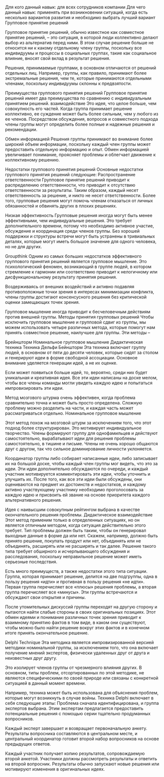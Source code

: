 


Для кого данный навык: для всех сотрудников компании Для чего данный навык: применять при возникновении ситуаций, когда есть несколько вариантов развития и необходимо выбрать лучший вариант Групповое принятие решений

Групповое принятие решений, обычно известное как совместное принятие решений, – это ситуация, в которой люди коллективно делают выбор из альтернатив перед ними. В этом случае решение больше не относится ни к какому отдельному члену группы, поскольку все индивидуумы и процессы в социальных группах, такие как социальное влияние, вносят свой вклад в результат решения.

Решения, принимаемые группами, в основном отличаются от решений отдельных лиц. Например, группы, как правило, принимают более экстремальные решения, чем те, которые принимаются отдельными членами, поскольку индивидуумы склонны к предвзятости.

Преимущества группового принятия решений Групповое принятие решений имеет два преимущества по сравнению с индивидуальным принятием решений. взаимодействие Это идея, что целое больше, чем совокупность его частей. Когда группа принимает решение коллективно, ее суждение может быть более сильным, чем у любого из ее членов. Посредством обсуждения, вопросов и совместного подхода члены группы могут определить более полные и надежные решения и рекомендации.

Обмен информацией Решения группы принимают во внимание более широкий объем информации, поскольку каждый член группы может предоставить отдельную информацию и опыт. Обмен информацией увеличивает понимание, проясняет проблемы и облегчает движение к коллективному решению.

Недостатки группового принятия решений Основные недостатки группового принятия решений следующие: Распространение ответственности Групповое принятие решений приводит к распределению ответственности, что приводит к отсутствию ответственности за результаты. Таким образом, каждый несет ответственность за решение, и никто не несет ответственности. Более того, групповые решения могут помочь членам отказаться от личных обязанностей и обвинять других в плохих решениях.

Низкая эффективность Групповые решения иногда могут быть менее эффективными, чем индивидуальные решения. Это требует дополнительного времени, потому что необходимо активное участие, обсуждение и координация среди членов группы. Без хорошей поддержки и структуры встречи могут быть устранены в тривиальных деталях, которые могут иметь большое значение для одного человека, но не для других.

Groupthink Одним из самых больших недостатков эффективного группового принятия решений является групповое мышление. Это психологический феномен, возникающий в группе людей, в котором стремление к гармонии или соответствию приводит к нелогичному или дисфункциональному результату принятия решения.

Воздерживаясь от внешних воздействий и активно подавляя противоположные точки зрения в интересах минимизации конфликта, члены группы достигают консенсусного решения без критической оценки замещающих точек зрения.

Групповое мышление иногда приводит к бесчеловечным действиям против внешней группы. Методы принятия групповых решений Чтобы исключить групповое мышление и групповой сдвиг из группы, мы можем использовать четыре различных метода, которые помогут нам принять совместное решение, наилучшее для группы. Эти методы –

Брейншторм Номинальное групповое мышление Дидактическая техника Техника Дельфи Бейншторм Эта техника включает группу людей, в основном от пяти до десяти человек, которые сидят за столом и генерируют идеи в форме свободной ассоциации. Основное внимание уделяется генерации идей, а не их оценке.

Если может появиться больше идей, то, вероятно, среди них будет уникальная и креативная идея. Все эти идеи написаны на доске мелом, чтобы все члены команды могли увидеть каждую идею и попытаться импровизировать эти идеи.

Метод мозгового штурма очень эффективен, когда проблема сравнительно точна и может быть просто определена. Сложную проблему можно разделить на части, и каждая часть может рассматриваться отдельно. Номинальное групповое мышление

Этот метод похож на мозговой штурм за исключением того, что этот подход более структурирован. Это мотивирует индивидуальное творчество. Члены формируют группу для однофамильцев и действуют самостоятельно, вырабатывают идеи для решения проблемы самостоятельно, в тишине и письме. Члены не очень хорошо общаются друг с другом, так что сильное доминирование личности уклоняется.

Координатор группы либо собирает написанные идеи, либо записывает их на большой доске, чтобы каждый член группы мог видеть, что это за идеи. Эти идеи дополнительно обсуждаются по очереди, и каждый участник мотивируется комментировать эти идеи, чтобы уточнить и улучшить их. После того, как все эти идеи были обсуждены, они оцениваются на предмет их достоинств и недостатков, и каждому активно участвующему участнику необходимо проголосовать за каждую идею и присвоить ей звание на основе приоритета каждого альтернативного решения.

Идея с наивысшим совокупным рейтингом выбрана в качестве окончательного решения проблемы. Дидактическое взаимодействие Этот метод применим только в определенных ситуациях, но он является отличным методом, когда ситуация действительно этого требует. Тип проблемы должен быть таким, чтобы он генерировал выходные данные в форме да или нет. Скажем, например, должно быть принято решение, покупать продукт или нет, объединять или не объединять, расширять или не расширять и так далее. Решение такого типа требует обширного и исчерпывающего обсуждения и расследования, поскольку неправильное решение может иметь серьезные последствия.

Есть много преимуществ, а также недостатки этого типа ситуации. Группа, которая принимает решение, делится на две подгруппы, одна в пользу решения «идти» и противная в пользу решения «не идти». Первая группа перечисляет все «плюсы» решения проблемы, а вторая группа перечисляет все «минусы». Эти группы встречаются и обсуждают свои открытия и причины.

После утомительных дискуссий группы переходят на другую сторону и пытаются найти слабые стороны в своих оригинальных позициях. Этот обмен идеями и понимание различных точек зрения приводит к взаимному принятию фактов в том виде, в каком они существуют, чтобы можно было найти решение вокруг этих фактов и в конечном итоге принять окончательное решение.

Delphi Technique Эта методика является импровизированной версией методики номинальной группы, за исключением того, что она включает получение мнений экспертов, физически удаленных друг от друга и неизвестных друг другу.

Это изолирует членов группы от чрезмерного влияния других. В основном, типы проблем, отсортированных по этой методике, не являются специфическими по своей природе или связаны с конкретной ситуацией в данный момент времени.

Например, техника может быть использована для объяснения проблем, которые могут возникнуть в случае войны. Техника Delphi включает в себя следующие этапы: Проблема сначала идентифицирована, и группа экспертов выбрана. Этим экспертам предлагается предоставить потенциальные решения с помощью серии тщательно продуманных вопросников.

Каждый эксперт завершает и возвращает первоначальную анкету. Результаты вопросника составляются в центральном месте, и центральный координатор готовит второй набор вопросников на основе предыдущих ответов.

Каждый участник получает копию результатов, сопровождаемую второй анкетой. Участники должны рассмотреть результаты и ответить на второй вопросник. Результаты обычно запускают новые решения или мотивируют изменения в оригинальных идеях.

